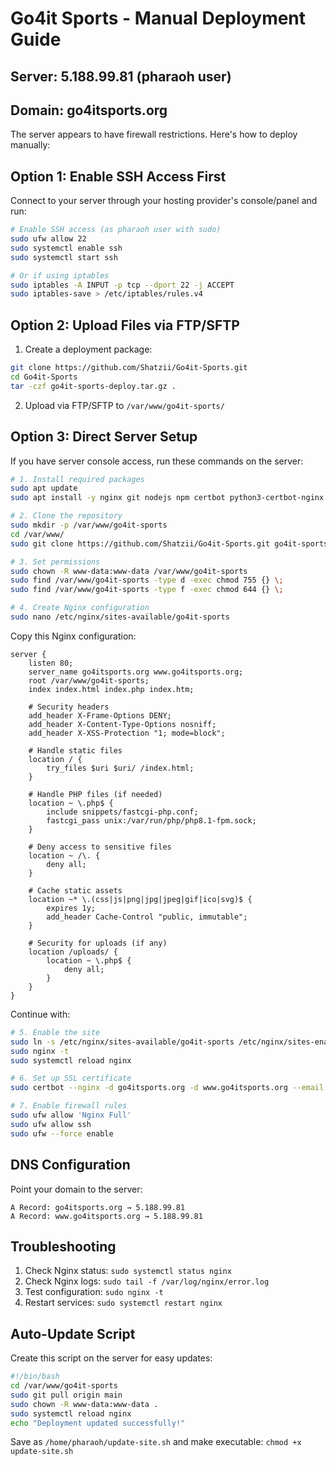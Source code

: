 # Go4it Sports - Manual Deployment Guide

## Server: 5.188.99.81 (pharaoh user)
## Domain: go4itsports.org

The server appears to have firewall restrictions. Here's how to deploy manually:

## Option 1: Enable SSH Access First

Connect to your server through your hosting provider's console/panel and run:

```bash
# Enable SSH access (as pharaoh user with sudo)
sudo ufw allow 22
sudo systemctl enable ssh
sudo systemctl start ssh

# Or if using iptables
sudo iptables -A INPUT -p tcp --dport 22 -j ACCEPT
sudo iptables-save > /etc/iptables/rules.v4
```

## Option 2: Upload Files via FTP/SFTP

1. Create a deployment package:
```bash
git clone https://github.com/Shatzii/Go4it-Sports.git
cd Go4it-Sports
tar -czf go4it-sports-deploy.tar.gz .
```

2. Upload via FTP/SFTP to `/var/www/go4it-sports/`

## Option 3: Direct Server Setup

If you have server console access, run these commands on the server:

```bash
# 1. Install required packages
sudo apt update
sudo apt install -y nginx git nodejs npm certbot python3-certbot-nginx

# 2. Clone the repository
sudo mkdir -p /var/www/go4it-sports
cd /var/www/
sudo git clone https://github.com/Shatzii/Go4it-Sports.git go4it-sports

# 3. Set permissions
sudo chown -R www-data:www-data /var/www/go4it-sports
sudo find /var/www/go4it-sports -type d -exec chmod 755 {} \;
sudo find /var/www/go4it-sports -type f -exec chmod 644 {} \;

# 4. Create Nginx configuration
sudo nano /etc/nginx/sites-available/go4it-sports
```

Copy this Nginx configuration:

```nginx
server {
    listen 80;
    server_name go4itsports.org www.go4itsports.org;
    root /var/www/go4it-sports;
    index index.html index.php index.htm;

    # Security headers
    add_header X-Frame-Options DENY;
    add_header X-Content-Type-Options nosniff;
    add_header X-XSS-Protection "1; mode=block";

    # Handle static files
    location / {
        try_files $uri $uri/ /index.html;
    }

    # Handle PHP files (if needed)
    location ~ \.php$ {
        include snippets/fastcgi-php.conf;
        fastcgi_pass unix:/var/run/php/php8.1-fpm.sock;
    }

    # Deny access to sensitive files
    location ~ /\. {
        deny all;
    }

    # Cache static assets
    location ~* \.(css|js|png|jpg|jpeg|gif|ico|svg)$ {
        expires 1y;
        add_header Cache-Control "public, immutable";
    }

    # Security for uploads (if any)
    location /uploads/ {
        location ~ \.php$ {
            deny all;
        }
    }
}
```

Continue with:

```bash
# 5. Enable the site
sudo ln -s /etc/nginx/sites-available/go4it-sports /etc/nginx/sites-enabled/
sudo nginx -t
sudo systemctl reload nginx

# 6. Set up SSL certificate
sudo certbot --nginx -d go4itsports.org -d www.go4itsports.org --email media@shatzii.com

# 7. Enable firewall rules
sudo ufw allow 'Nginx Full'
sudo ufw allow ssh
sudo ufw --force enable
```

## DNS Configuration

Point your domain to the server:

```
A Record: go4itsports.org → 5.188.99.81
A Record: www.go4itsports.org → 5.188.99.81
```

## Troubleshooting

1. Check Nginx status: `sudo systemctl status nginx`
2. Check Nginx logs: `sudo tail -f /var/log/nginx/error.log`
3. Test configuration: `sudo nginx -t`
4. Restart services: `sudo systemctl restart nginx`

## Auto-Update Script

Create this script on the server for easy updates:

```bash
#!/bin/bash
cd /var/www/go4it-sports
sudo git pull origin main
sudo chown -R www-data:www-data .
sudo systemctl reload nginx
echo "Deployment updated successfully!"
```

Save as `/home/pharaoh/update-site.sh` and make executable: `chmod +x update-site.sh`

